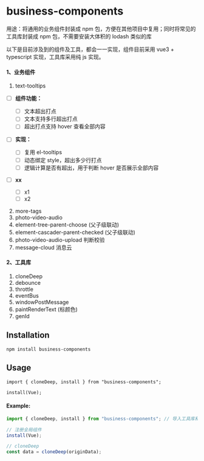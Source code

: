 # business-components

用途：将通用的业务组件封装成 npm 包，方便在其他项目中复用；同时将常见的工具库封装成 npm 包，不需要安装大体积的 lodash 类似的库

以下是目前涉及到的组件及工具，都会一一实现，组件目前采用 vue3 + typescript 实现，工具库采用纯 js 实现。

#### 1、业务组件

1. text-tooltips

- [ ] **组件功能：**
  - [ ] 文本超出打点
  - [ ] 文本支持多行超出打点
  - [ ] 超出打点支持 hover 查看全部内容
- [ ] **实现：**

  - [ ] 复用 el-tooltips
  - [ ] 动态绑定 style，超出多少行打点
  - [ ] 逻辑计算是否有超出，用于判断 hover 是否展示全部内容

- [ ] **xx**
  - [ ] x1
  - [ ] x2

2. more-tags
3. photo-video-audio
4. element-tree-parent-choose (父子级联动)
5. element-cascader-parent-checked (父子级联动)
6. photo-video-audio-upload 判断校验
7. message-cloud 消息云

#### 2、工具库

1. cloneDeep
2. debounce
3. throttle
4. eventBus
5. windowPostMessage
6. paintRenderText (标颜色)
7. genId

## Installation

```
npm install business-components
```

## Usage

`import { cloneDeep, install } from "business-components";`

`install(Vue);`

#### Example:

```javascript
import { cloneDeep, install } from "business-components"; // 导入工具库和组件

// 注册全局组件
install(Vue);

// cloneDeep
const data = cloneDeep(originData);
```
